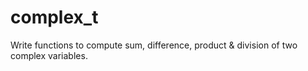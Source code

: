 # complex_t
Write functions to compute sum, difference, product &amp; division of two complex variables.
